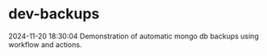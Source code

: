 # dev-backups
2024-11-20 18:30:04 Demonstration of automatic mongo db backups using workflow and actions.
